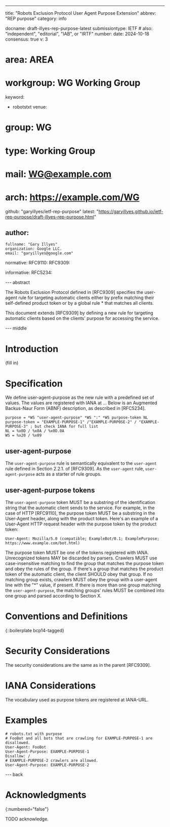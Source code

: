 ---
title: "Robots Exclusion Protocol User Agent Purpose Extension"
abbrev: "REP purpose"
category: info

docname: draft-illyes-rep-purpose-latest
submissiontype: IETF  # also: "independent", "editorial", "IAB", or "IRTF"
number:
date: 2024-10-18
consensus: true
v: 3
# area: AREA
# workgroup: WG Working Group
keyword:
 - robotstxt
venue:
#  group: WG
#  type: Working Group
#  mail: WG@example.com
#  arch: https://example.com/WG
  github: "garyillyes/ietf-rep-purpose"
  latest: "https://garyillyes.github.io/ietf-rep-purpose/draft-illyes-rep-purpose.html"

author:
 -
    fullname: "Gary Illyes"
    organization: Google LLC.
    email: "garyillyes@google.com"

normative:
  RFC9110:
  RFC9309:
  
informative:
  RFC5234:

--- abstract

The Robots Exclusion Protocol defined in [RFC9309] specifies the user-agent
rule for targeting automatic clients either by prefix matching their
self-defined product token or by a global rule * that matches all clients.

This document extends [RFC9309] by defining a new rule for targeting
automatic clients based on the clients' purpose for accessing the service.

--- middle

# Introduction

(fill in)

# Specification

We define user-agent-purpose as the new rule with a predefined set of
values. The values are registered with IANA at ...
Below is an Augmented Backus-Naur Form (ABNF) description, as described
in [RFC5234].

~~~~~~~~~~
purpose = *WS "user-agent-purpose" *WS ":" *WS purpose-token NL
purpose-token = "EXAMPLE-PURPOSE-1" /"EXAMPLE-PURPOSE-2" / "EXAMPLE-PURPOSE-3" ; but check IANA for full list
NL = %x0D / %x0A / %x0D.0A
WS = %x20 / %x09
~~~~~~~~~~

## user-agent-purpose

The `user-agent-purpose` rule is semantically equivalent to the
`user-agent` rule defined in Section 2.2.1. of [RFC9309]. As the
`user-agent` rule, `user-agent-purpose` acts as a starter of rule
groups.

## user-agent-purpose tokens

The `user-agent-purpose` token MUST be a substring of the
identification string that the automatic client sends to the service.
For example, in the case of HTTP [RFC9110], the purpose token MUST be
a substring in the User-Agent header, along with the product token.
Here's an example of a User-Agent HTTP request header with the
purpose token by the product token:

~~~~~~~~~~
User-Agent: Mozilla/5.0 (compatible; ExampleBot/0.1; ExamplePurpose; https://www.example.com/bot.html)
~~~~~~~~~~

The purpose token MUST be one of the tokens registered with IANA.
Unrecognized tokens MAY be discarded by parsers. Crawlers MUST use
case-insensitive matching to find the group that matches the purpose
token and obey the rules of the group. If there's a group that
matches the product token of the automatic client, the client SHOULD
obey that group. If no matching group exists, crawlers MUST obey the
group with a user-agent line with the "*" value, if present.
If there is more than one group matching the `user-agent-purpose`,
the matching groups' rules MUST be combined into one group and parsed
according to Section X.

# Conventions and Definitions

{::boilerplate bcp14-tagged}

# Security Considerations

The security considerations are the same as in the parent [RFC9309].

# IANA Considerations

The vocabulary used as purpose tokens are registered at IANA-URL.

# Examples
~~~~~~~~~~
# robots.txt with purpose
# FooBot and all bots that are crawling for EXAMPLE-PURPOSE-1 are disallowed.
User-Agent: FooBot
User-Agent-Purpose: EXAMPLE-PURPOSE-1
Disallow: /
# EXAMPLE-PURPOSE-2 crawlers are allowed.
User-Agent-Purpose: EXAMPLE-PURPOSE-2
~~~~~~~~~~

--- back

# Acknowledgments
{:numbered="false"}

TODO acknowledge.
